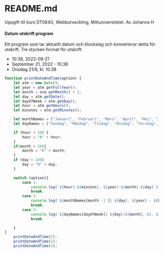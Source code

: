 # README.md

Uppgift till kurs DT084G, Webbutveckling, Mittuniversitetet.
Av Johanna H


#### Datum utskrift program

Ett program som tar aktuellt datum och klockslag och konverterar detta för utskrift.
Tre stycken format för utskrift:

* 10:38, 2022-09-21
* September 21, 2022 - 10:38
* Onsdag 21/9, kl. 10.38


```Javascript
function printDateAndTime(option) { 
    let atm = new Date();
    let year = atm.getFullYear();
    let month = atm.getMonth() + 1;
    let day = atm.getDate();
    let dayOfWeek = atm.getDay();
    let hour = atm.getHours();
    let minutes = atm.getMinutes();

    let monthNames = ["Januari", "Februari", "Mars", "April", "Maj", "Juni", "Juli", "Augusti", "September", "Oktober", "November", "December"];
    let dayNames = ["Söndag", "Måndag", "Tisdag", "Onsdag", "Torsdag", "Fredag", "Lördag"];

    if (hour < 10) {
        hour = "0" + hour;
    }
    if(month < 10){
        month = "0" + month;
    }
    if (day < 10){
        day = "0" + day;
    }

    switch (option){ 
        case 1:
            console.log(`${hour}:${minutes}, ${year}-${month}-${day}`);
            break;
        case 2: 
            console.log(`${monthNames[month -1 ]} ${day}, ${year} - ${hour}:${minutes}`);
            break;
        case 3:
            console.log(`${dayNames[dayOfWeek]} ${day}/${month}, kl. ${hour}.${minutes}`);
            break;

    }
} 
    printDateAndTime(1);
    printDateAndTime(2);
    printDateAndTime(3);
```

